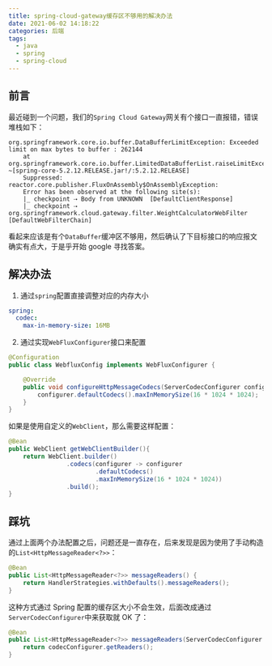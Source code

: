 ```yaml
---
title: spring-cloud-gateway缓存区不够用的解决办法
date: 2021-06-02 14:18:22
categories: 后端
tags:
  - java
  - spring
  - spring-cloud
---
```


## 前言

最近碰到一个问题，我们的`Spring Cloud Gateway`网关有个接口一直报错，错误堆栈如下：

```log
org.springframework.core.io.buffer.DataBufferLimitException: Exceeded limit on max bytes to buffer : 262144
	at org.springframework.core.io.buffer.LimitedDataBufferList.raiseLimitException(LimitedDataBufferList.java:98) ~[spring-core-5.2.12.RELEASE.jar!/:5.2.12.RELEASE]
	Suppressed: reactor.core.publisher.FluxOnAssembly$OnAssemblyException:
	Error has been observed at the following site(s):
	|_ checkpoint ⇢ Body from UNKNOWN  [DefaultClientResponse]
	|_ checkpoint ⇢ org.springframework.cloud.gateway.filter.WeightCalculatorWebFilter [DefaultWebFilterChain]
```

<!--more-->

看起来应该是有个`DataBuffer`缓冲区不够用，然后确认了下目标接口的响应报文确实有点大，于是乎开始 google 寻找答案。

## 解决办法

1. 通过`spring`配置直接调整对应的内存大小

```yaml
spring:
  codec:
    max-in-memory-size: 16MB
```

2. 通过实现`WebFluxConfigurer`接口来配置

```java
@Configuration
public class WebfluxConfig implements WebFluxConfigurer {

    @Override
    public void configureHttpMessageCodecs(ServerCodecConfigurer configurer) {
        configurer.defaultCodecs().maxInMemorySize(16 * 1024 * 1024);
    }
}
```

如果是使用自定义的`WebClient`，那么需要这样配置：

```java
@Bean
public WebClient getWebClientBuilder(){
    return WebClient.builder()
                .codecs(configurer -> configurer
                        .defaultCodecs()
                        .maxInMemorySize(16 * 1024 * 1024))
                .build();
}
```

## 踩坑

通过上面两个办法配置之后，问题还是一直存在，后来发现是因为使用了手动构造的`List<HttpMessageReader<?>>`：

```java
@Bean
public List<HttpMessageReader<?>> messageReaders() {
    return HandlerStrategies.withDefaults().messageReaders();
}
```

这种方式通过 Spring 配置的缓存区大小不会生效，后面改成通过`ServerCodecConfigurer`中来获取就 OK 了：

```java
@Bean
public List<HttpMessageReader<?>> messageReaders(ServerCodecConfigurer codecConfigurer) {
    return codecConfigurer.getReaders();
}
```
